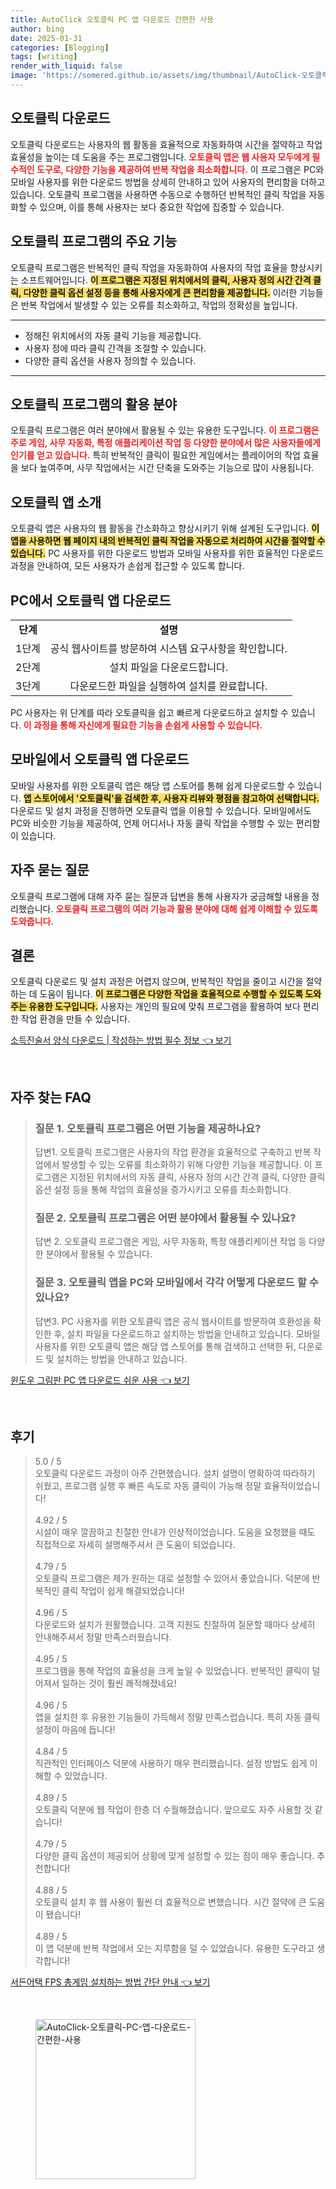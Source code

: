 ```yaml
---
title: AutoClick 오토클릭 PC 앱 다운로드 간편한 사용
author: bing
date: 2025-01-31
categories: [Blogging]
tags: [writing]
render_with_liquid: false
image: 'https://somered.github.io/assets/img/thumbnail/AutoClick-오토클릭-PC-앱-다운로드-간편한-사용.webp'
---
```



<h2 id='오토클릭 다운로드'>오토클릭 다운로드</h2>

<p>오토클릭 다운로드는 사용자의 웹 활동을 효율적으로 자동화하여 시간을 절약하고 작업 효율성을 높이는 데 도움을 주는 프로그램입니다. <b><span style="color: #ee2323;">오토클릭 앱은 웹 사용자 모두에게 필수적인 도구로, 다양한 기능을 제공하여 반복 작업을 최소화합니다.</span></b> 이 프로그램은 PC와 모바일 사용자를 위한 다운로드 방법을 상세히 안내하고 있어 사용자의 편리함을 더하고 있습니다. 오토클릭 프로그램을 사용하면 수동으로 수행하던 반복적인 클릭 작업을 자동화할 수 있으며, 이를 통해 사용자는 보다 중요한 작업에 집중할 수 있습니다.</p>

<h2 id='오토클릭 프로그램의 주요 기능'>오토클릭 프로그램의 주요 기능</h2>

<p>오토클릭 프로그램은 반복적인 클릭 작업을 자동화하여 사용자의 작업 효율을 향상시키는 소프트웨어입니다. <b><span style="background-color: #ffe066;">이 프로그램은 지정된 위치에서의 클릭, 사용자 정의 시간 간격 클릭, 다양한 클릭 옵션 설정 등을 통해 사용자에게 큰 편리함을 제공합니다.</span></b> 이러한 기능들은 반복 작업에서 발생할 수 있는 오류를 최소화하고, 작업의 정확성을 높입니다.</p>

<hr />

<ul>
    <li>정해진 위치에서의 자동 클릭 기능을 제공합니다.</li>
    <li>사용자 정에 따라 클릭 간격을 조절할 수 있습니다.</li>
    <li>다양한 클릭 옵션을 사용자 정의할 수 있습니다.</li>
</ul>

<hr />

<h2 id='오토클릭 프로그램의 활용 분야'>오토클릭 프로그램의 활용 분야</h2>

<p>오토클릭 프로그램은 여러 분야에서 활용될 수 있는 유용한 도구입니다. <b><span style="color: #ee2323;">이 프로그램은 주로 게임, 사무 자동화, 특정 애플리케이션 작업 등 다양한 분야에서 많은 사용자들에게 인기를 얻고 있습니다.</span></b> 특히 반복적인 클릭이 필요한 게임에서는 플레이어의 작업 효율을 보다 높여주며, 사무 작업에서는 시간 단축을 도와주는 기능으로 많이 사용됩니다.</p>

<h2 id='오토클릭 앱 소개'>오토클릭 앱 소개</h2>

<p>오토클릭 앱은 사용자의 웹 활동을 간소화하고 향상시키기 위해 설계된 도구입니다. <b><span style="background-color: #ffe066;">이 앱을 사용하면 웹 페이지 내의 반복적인 클릭 작업을 자동으로 처리하여 시간을 절약할 수 있습니다.</span></b> PC 사용자를 위한 다운로드 방법과 모바일 사용자를 위한 효율적인 다운로드 과정을 안내하여, 모든 사용자가 손쉽게 접근할 수 있도록 합니다.</p>

<h2 id='PC에서 오토클릭 앱 다운로드'>PC에서 오토클릭 앱 다운로드</h2>

<table>
    <tr>
        <td style="text-align: center; height: 17px;"><b>단계</b></td>
        <td style="text-align: center; height: 17px;"><b>설명</b></td>
    </tr>
    <tr>
        <td style="text-align: center; height: 17px;">1단계</td>
        <td style="text-align: center; height: 17px;">공식 웹사이트를 방문하여 시스템 요구사항을 확인합니다.</td>
    </tr>
    <tr>
        <td style="text-align: center; height: 17px;">2단계</td>
        <td style="text-align: center; height: 17px;">설치 파일을 다운로드합니다.</td>
    </tr>
    <tr>
        <td style="text-align: center; height: 17px;">3단계</td>
        <td style="text-align: center; height: 17px;">다운로드한 파일을 실행하여 설치를 완료합니다.</td>
    </tr>
</table>

<p>PC 사용자는 위 단계를 따라 오토클릭을 쉽고 빠르게 다운로드하고 설치할 수 있습니다. <b><span style="color: #ee2323;">이 과정을 통해 자신에게 필요한 기능을 손쉽게 사용할 수 있습니다.</span></b></p>

<h2 id='모바일에서 오토클릭 앱 다운로드'>모바일에서 오토클릭 앱 다운로드</h2>

<p>모바일 사용자를 위한 오토클릭 앱은 해당 앱 스토어를 통해 쉽게 다운로드할 수 있습니다. <b><span style="background-color: #ffe066;">앱 스토어에서 '오토클릭'을 검색한 후, 사용자 리뷰와 평점을 참고하여 선택합니다.</span></b> 다운로드 및 설치 과정을 진행하면 오토클릭 앱을 이용할 수 있습니다. 모바일에서도 PC와 비슷한 기능을 제공하여, 언제 어디서나 자동 클릭 작업을 수행할 수 있는 편리함이 있습니다.</p>

<h2 id='자주 묻는 질문'>자주 묻는 질문</h2>

<p>오토클릭 프로그램에 대해 자주 묻는 질문과 답변을 통해 사용자가 궁금해할 내용을 정리했습니다. <b><span style="color: #ee2323;">오토클릭 프로그램의 여러 기능과 활용 분야에 대해 쉽게 이해할 수 있도록 도와줍니다.</span></b></p>

<h2 id='결론'>결론</h2>

<p>오토클릭 다운로드 및 설치 과정은 어렵지 않으며, 반복적인 작업을 줄이고 시간을 절약하는 데 도움이 됩니다. <b><span style="background-color: #ffe066;">이 프로그램은 다양한 작업을 효율적으로 수행할 수 있도록 도와주는 유용한 도구입니다.</span></b> 사용자는 개인의 필요에 맞춰 프로그램을 활용하여 보다 편리한 작업 환경을 만들 수 있습니다.</p>


<p><a class="click-button" title="소득진술서 양식 다운로드 | 작성하는 방법 필수 정보" href="https://somered.github.io/posts/%EC%86%8C%EB%93%9D%EC%A7%84%EC%88%A0%EC%84%9C-%EC%96%91%EC%8B%9D-%EB%8B%A4%EC%9A%B4%EB%A1%9C%EB%93%9C-%EC%9E%91%EC%84%B1%ED%95%98%EB%8A%94-%EB%B0%A9%EB%B2%95-%ED%95%84%EC%88%98-%EC%A0%95%EB%B3%B4/" rel="dofollow">소득진술서 양식 다운로드 | 작성하는 방법 필수 정보 👈 보기</a></p><br>
<h2 id='자주_찾는_FAQ'>자주 찾는 FAQ</h2>
<div itemscope="" itemtype="https://schema.org/FAQPage"> 
<blockquote> 
<div itemscope="" itemprop="mainEntity" itemtype="https://schema.org/Question"> 
<h3 itemprop="name">질문 1. 오토클릭 프로그램은 어떤 기능을 제공하나요?</h3> 
<div itemscope="" itemprop="acceptedAnswer" itemtype="https://schema.org/Answer"> 
<span itemprop="text"> 
<p>답변1. 오토클릭 프로그램은 사용자의 작업 환경을 효율적으로 구축하고 반복 작업에서 발생할 수 있는 오류를 최소화하기 위해 다양한 기능을 제공합니다. 이 프로그램은 지정된 위치에서의 자동 클릭, 사용자 정의 시간 간격 클릭, 다양한 클릭 옵션 설정 등을 통해 작업의 효율성을 증가시키고 오류를 최소화합니다.</p> 
</span> 
</div> 
</div> 
<div itemscope="" itemprop="mainEntity" itemtype="https://schema.org/Question"> 
<h3 itemprop="name">질문 2. 오토클릭 프로그램은 어떤 분야에서 활용될 수 있나요?</h3> 
<div itemscope="" itemprop="acceptedAnswer" itemtype="https://schema.org/Answer"> 
<span itemprop="text"> 
<p>답변 2. 오토클릭 프로그램은 게임, 사무 자동화, 특정 애플리케이션 작업 등 다양한 분야에서 활용될 수 있습니다.</p> 
</span> 
</div> 
</div> 
<div itemscope="" itemprop="mainEntity" itemtype="https://schema.org/Question"> 
<h3 itemprop="name">질문 3. 오토클릭 앱을 PC와 모바일에서 각각 어떻게 다운로드 할 수 있나요?</h3> 
<div itemscope="" itemprop="acceptedAnswer" itemtype="https://schema.org/Answer"> 
<span itemprop="text"> 
<p>답변3. PC 사용자를 위한 오토클릭 앱은 공식 웹사이트를 방문하여 호환성을 확인한 후, 설치 파일을 다운로드하고 설치하는 방법을 안내하고 있습니다. 모바일 사용자를 위한 오토클릭 앱은 해당 앱 스토어를 통해 검색하고 선택한 뒤, 다운로드 및 설치하는 방법을 안내하고 있습니다.</p> 
</span> 
</div> 
</div> 
</blockquote> 
</div>
<p><a class="click-button" title="윈도우 그림판 PC 앱 다운로드 쉬운 사용" href="https://somered.github.io/posts/%EC%9C%88%EB%8F%84%EC%9A%B0-%EA%B7%B8%EB%A6%BC%ED%8C%90-PC-%EC%95%B1-%EB%8B%A4%EC%9A%B4%EB%A1%9C%EB%93%9C-%EC%89%AC%EC%9A%B4-%EC%82%AC%EC%9A%A9/" rel="dofollow">윈도우 그림판 PC 앱 다운로드 쉬운 사용 👈 보기</a></p><br>
<h2 id='후기'>후기</h2>
<div itemscope itemtype="https://schema.org/Product">
  <blockquote>
  <div itemprop="review" itemscope itemtype="https://schema.org/Review">
      <div itemprop="reviewRating" itemscope itemtype="https://schema.org/Rating"> <span itemprop="ratingValue">5.0</span> / <span itemprop="bestRating">5</span> </div>
      <span itemprop="reviewBody">오토클릭 다운로드 과정이 아주 간편했습니다. 설치 설명이 명확하여 따라하기 쉬웠고, 프로그램 실행 후 빠른 속도로 자동 클릭이 가능해 정말 효율적이었습니다!</span>
  </div>
  <br>
  <div itemprop="review" itemscope itemtype="https://schema.org/Review">
      <div itemprop="reviewRating" itemscope itemtype="https://schema.org/Rating"> <span itemprop="ratingValue">4.92</span> / <span itemprop="bestRating">5</span> </div>
      <span itemprop="reviewBody">시설이 매우 깔끔하고 친절한 안내가 인상적이었습니다. 도움을 요청했을 때도 직접적으로 자세히 설명해주셔서 큰 도움이 되었습니다.</span>
  </div>
  <br>
  <div itemprop="review" itemscope itemtype="https://schema.org/Review">
      <div itemprop="reviewRating" itemscope itemtype="https://schema.org/Rating"> <span itemprop="ratingValue">4.79</span> / <span itemprop="bestRating">5</span> </div>
      <span itemprop="reviewBody">오토클릭 프로그램은 제가 원하는 대로 설정할 수 있어서 좋았습니다. 덕분에 반복적인 클릭 작업이 쉽게 해결되었습니다!</span>
  </div>
  <br>
  <div itemprop="review" itemscope itemtype="https://schema.org/Review">
      <div itemprop="reviewRating" itemscope itemtype="https://schema.org/Rating"> <span itemprop="ratingValue">4.96</span> / <span itemprop="bestRating">5</span> </div>
      <span itemprop="reviewBody">다운로드와 설치가 원활했습니다. 고객 지원도 친절하여 질문할 때마다 상세히 안내해주셔서 정말 만족스러웠습니다.</span>
  </div>
  <br>
  <div itemprop="review" itemscope itemtype="https://schema.org/Review">
      <div itemprop="reviewRating" itemscope itemtype="https://schema.org/Rating"> <span itemprop="ratingValue">4.95</span> / <span itemprop="bestRating">5</span> </div>
      <span itemprop="reviewBody">프로그램을 통해 작업의 효율성을 크게 높일 수 있었습니다. 반복적인 클릭이 덜어져서 일하는 것이 훨씬 쾌적해졌네요!</span>
  </div>
  <br>
  <div itemprop="review" itemscope itemtype="https://schema.org/Review">
      <div itemprop="reviewRating" itemscope itemtype="https://schema.org/Rating"> <span itemprop="ratingValue">4.96</span> / <span itemprop="bestRating">5</span> </div>
      <span itemprop="reviewBody">앱을 설치한 후 유용한 기능들이 가득해서 정말 만족스럽습니다. 특히 자동 클릭 설정이 마음에 듭니다!</span>
  </div>
  <br>
  <div itemprop="review" itemscope itemtype="https://schema.org/Review">
      <div itemprop="reviewRating" itemscope itemtype="https://schema.org/Rating"> <span itemprop="ratingValue">4.84</span> / <span itemprop="bestRating">5</span> </div>
      <span itemprop="reviewBody">직관적인 인터페이스 덕분에 사용하기 매우 편리했습니다. 설정 방법도 쉽게 이해할 수 있었습니다.</span>
  </div>
  <br>
  <div itemprop="review" itemscope itemtype="https://schema.org/Review">
      <div itemprop="reviewRating" itemscope itemtype="https://schema.org/Rating"> <span itemprop="ratingValue">4.89</span> / <span itemprop="bestRating">5</span> </div>
      <span itemprop="reviewBody">오토클릭 덕분에 웹 작업이 한층 더 수월해졌습니다. 앞으로도 자주 사용할 것 같습니다!</span>
  </div>
  <br>
  <div itemprop="review" itemscope itemtype="https://schema.org/Review">
      <div itemprop="reviewRating" itemscope itemtype="https://schema.org/Rating"> <span itemprop="ratingValue">4.79</span> / <span itemprop="bestRating">5</span> </div>
      <span itemprop="reviewBody">다양한 클릭 옵션이 제공되어 상황에 맞게 설정할 수 있는 점이 매우 좋습니다. 추천합니다!</span>
  </div>
  <br>
  <div itemprop="review" itemscope itemtype="https://schema.org/Review">
      <div itemprop="reviewRating" itemscope itemtype="https://schema.org/Rating"> <span itemprop="ratingValue">4.88</span> / <span itemprop="bestRating">5</span> </div>
      <span itemprop="reviewBody">오토클릭 설치 후 웹 사용이 훨씬 더 효율적으로 변했습니다. 시간 절약에 큰 도움이 됐습니다!</span>
  </div>
  <br>
  <div itemprop="review" itemscope itemtype="https://schema.org/Review">
      <div itemprop="reviewRating" itemscope itemtype="https://schema.org/Rating"> <span itemprop="ratingValue">4.89</span> / <span itemprop="bestRating">5</span> </div>
      <span itemprop="reviewBody">이 앱 덕분에 반복 작업에서 오는 지루함을 덜 수 있었습니다. 유용한 도구라고 생각합니다!</span>
  </div>
  </blockquote>
</div>
<p><a class="click-button" title="서든어택 FPS 총게임 설치하는 방법 간단 안내" href="https://somered.github.io/posts/%EC%84%9C%EB%93%A0%EC%96%B4%ED%83%9D-FPS-%EC%B4%9D%EA%B2%8C%EC%9E%84-%EC%84%A4%EC%B9%98%ED%95%98%EB%8A%94-%EB%B0%A9%EB%B2%95-%EA%B0%84%EB%8B%A8-%EC%95%88%EB%82%B4/" rel="dofollow">서든어택 FPS 총게임 설치하는 방법 간단 안내 👈 보기</a></p><br>
<figure class="image"><img src="https://somered.github.io/assets/img/thumbnail/AutoClick-오토클릭-PC-앱-다운로드-간편한-사용.webp" alt="AutoClick-오토클릭-PC-앱-다운로드-간편한-사용" width="256" height="256"></figure>